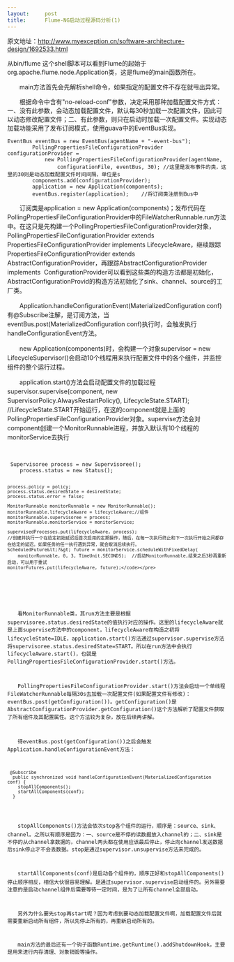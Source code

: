 ```yaml
---
layout:     post
title:      Flume-NG启动过程源码分析(1)
---
```

<div id="article_content" class="article_content clearfix csdn-tracking-statistics" data-pid="blog" data-mod="popu_307" data-dsm="post">
								            <link rel="stylesheet" href="https://csdnimg.cn/release/phoenix/template/css/ck_htmledit_views-f76675cdea.css">
						<div class="htmledit_views" id="content_views">
                
<p>原文地址：<a href="http://www.myexception.cn/software-architecture-design/1692533.html" rel="nofollow">http://www.myexception.cn/software-architecture-design/1692533.html</a><br></p>
<p>从bin/flume 这个shell脚本可以看到Flume的起始于org.apache.flume.node.Application类，这是flume的main函数所在。</p>
<p>　　main方法首先会先解析shell命令，如果指定的配置文件不存在就甩出异常。</p>
<p>　　根据命令中含有"no-reload-conf"参数，决定采用那种加载配置文件方式：一、没有此参数，会动态加载配置文件，默认每30秒加载一次配置文件，因此可以动态修改配置文件；二、有此参数，则只在启动时加载一次配置文件。实现动态加载功能采用了发布订阅模式，使用guava中的EventBus实现。</p>
<p></p><pre><code class="language-java">EventBus eventBus = new EventBus(agentName + "-event-bus");
        PollingPropertiesFileConfigurationProvider configurationProvider =
            new PollingPropertiesFileConfigurationProvider(agentName,
                configurationFile, eventBus, 30); //这里是发布事件的类，这里的30则是动态加载配置文件时间间隔，单位是s
        components.add(configurationProvider);
        application = new Application(components);
        eventBus.register(application);    //将订阅类注册到Bus中</code></pre>
<p>　　订阅类是<span style="list-style:none outside;line-height:1.5;">application </span>= <span style="list-style:none outside;line-height:1.5;">new</span><span style="list-style:none outside;line-height:1.5;"> Application(components)；发布代码在<span style="list-style:none outside;line-height:1.5;">PollingPropertiesFileConfigurationProvider</span>中的FileWatcherRunnable.run方法中。在这只是先构建一个<span style="list-style:none outside;line-height:1.5;"><span style="list-style:none outside;line-height:1.5;">PollingPropertiesFileConfigurationProvider</span></span>对象，PollingPropertiesFileConfigurationProvider
 extends  PropertiesFileConfigurationProvider implements LifecycleAware，继续跟踪PropertiesFileConfigurationProvider extends AbstractConfigurationProvider，再跟踪AbstractConfigurationProvider implements  ConfigurationProvider可以看到这些类的构造方法都是初始化，<span style="list-style:none outside;line-height:1.5;">AbstractConfigurationProvid的构造方法初始化了sink、channel、source的工厂类。</span></span></p>
<p><span style="list-style:none outside;line-height:1.5;">　　<span style="list-style:none outside;line-height:1.5;">Application</span>.handleConfigurationEvent(MaterializedConfiguration
 conf)有@Subscribe注解，是订阅方法，当eventBus.post<span style="list-style:none outside;line-height:1.5;"><span style="list-style:none outside;line-height:1.5;">(MaterializedConfiguration
 conf)</span></span>执行时，会触发执行<span style="list-style:none outside;line-height:1.5;"><span style="list-style:none outside;line-height:1.5;">handleConfigurationEvent</span></span>方法。</span></p>
<p><span style="list-style:none outside;line-height:1.5;">　　<span style="list-style:none outside;line-height:1.5;">new</span><span style="list-style:none outside;line-height:1.5;"> Application(components)</span>时，会构建一个对象supervisor
 = new LifecycleSupervisor()会启动10个线程用来执行配置文件中的各个组件，并监控组件的整个运行过程。</span></p>
<p><span style="list-style:none outside;line-height:1.5;">　　application.start()方法会启动配置文件的加载过程supervisor.supervise(component, new SupervisorPolicy.AlwaysRestartPolicy(), LifecycleState.START);
 //LifecycleState.START开始运行，在这的<span style="list-style:none outside;line-height:1.5;"><span style="list-style:none outside;line-height:1.5;">component</span></span>就是上面的<span style="list-style:none outside;line-height:1.5;"><span style="list-style:none outside;line-height:1.5;">PollingPropertiesFileConfigurationProvider</span></span>对象。<span style="list-style:none outside;line-height:1.5;"><span style="list-style:none outside;line-height:1.5;">supervise</span></span>方法会对<span style="list-style:none outside;line-height:1.5;"><span style="list-style:none outside;line-height:1.5;">component</span></span>创建一个<span style="list-style:none outside;line-height:1.5;">MonitorRunnable</span>进程，并放入默认有10个线程的<span style="list-style:none outside;line-height:1.5;">monitorService</span>去执行</span></p>
<p> </p><pre><code class="language-java"> Supervisoree process = new Supervisoree();
    process.status = new Status();

    process.policy = policy;
    process.status.desiredState = desiredState;
    process.status.error = false;

    MonitorRunnable monitorRunnable = new MonitorRunnable();
    monitorRunnable.lifecycleAware = lifecycleAware;//组件
    monitorRunnable.supervisoree = process;
    monitorRunnable.monitorService = monitorService;

    supervisedProcesses.put(lifecycleAware, process);
    //创建并执行一个在给定初始延迟后首次启用的定期操作，随后，在每一次执行终止和下一次执行开始之间都存在给定的延迟。如果任务的任一执行遇到异常，就会取消后续执行。
    ScheduledFuture&lt;?&gt; future = monitorService.scheduleWithFixedDelay(
        monitorRunnable, 0, 3, TimeUnit.SECONDS);  //启动MonitorRunnable,结束之后3秒再重新启动，可以用于重试
    monitorFutures.put(lifecycleAware, future);</code></pre>
<p> </p>
<p>　　看<span style="list-style:none outside;line-height:1.5;">MonitorRunnable</span>类，其run方法主要是根据supervisoree.status.desiredState的值执行对应的操作。这里的lifecycleAware就是上面<span style="list-style:none outside;line-height:1.5;">supervise方法中的<span style="list-style:none outside;line-height:1.5;"><span style="list-style:none outside;line-height:1.5;">component</span></span>，</span>lifecycleAware在构造之初将lifecycleState=IDLE，<span style="list-style:none outside;line-height:1.5;">application.start()方法通过supervisor.supervise方法将supervisoree.status.desiredState=START。所以在run方法中会执行lifecycleAware.start()，也就是<span style="list-style:none outside;line-height:1.5;"><span style="list-style:none outside;line-height:1.5;">PollingPropertiesFileConfigurationProvider</span></span>.start()方法。</span></p>
<p><span style="list-style:none outside;line-height:1.5;">　　<span style="list-style:none outside;line-height:1.5;"><span style="list-style:none outside;line-height:1.5;"><span style="list-style:none outside;line-height:1.5;"><span style="list-style:none outside;line-height:1.5;">PollingPropertiesFileConfigurationProvider</span></span></span></span>.start()方法会启动一个单线程FileWatcherRunnable每隔30s去加载一次配置文件(如果配置文件有修改)：eventBus.post(getConfiguration())。<span style="list-style:none outside;line-height:1.5;"><span style="list-style:none outside;line-height:1.5;">getConfiguration()</span></span>是AbstractConfigurationProvider.<span style="list-style:none outside;line-height:1.5;"><span style="list-style:none outside;line-height:1.5;">getConfiguration()</span></span>这个方法解析了配置文件获取了所有组件及其配置属性。这个方法较为复杂，放在后续再讲解。</span></p>
<p><span style="list-style:none outside;line-height:1.5;">　　待<span style="list-style:none outside;line-height:1.5;"><span style="list-style:none outside;line-height:1.5;">eventBus.post(getConfiguration())</span></span>之后会触发<span style="list-style:none outside;line-height:1.5;"><span style="list-style:none outside;line-height:1.5;"><span style="list-style:none outside;line-height:1.5;">Application</span></span></span>.handleConfigurationEvent方法：</span></p>
<p><span style="list-style:none outside;line-height:1.5;"></span></p><pre><code class="language-java"> @Subscribe
  public synchronized void handleConfigurationEvent(MaterializedConfiguration conf) {
    stopAllComponents();
    startAllComponents(conf);
  }</code></pre>
<br><p>　　<span style="list-style:none outside;line-height:1.5;">stopAllComponents()</span>方法会依次stop各个组件的运行，顺序是：source、sink、channel。之所以有顺序是因为：一、source是不停的读数据放入channel的；二、sink是不停的从channel拿数据的，channel两头都在使用应该最后停止，停止向channel发送数据后sink停止才不会丢数据。stop是通过supervisor.unsupervise方法来完成的。</p>
<p>　　<span style="list-style:none outside;line-height:1.5;">startAllComponents(conf)</span>是启动各个组件的，顺序正好和<span style="list-style:none outside;line-height:1.5;">stopAllComponents()</span>停止顺序相反，相信大伙很容易理解。是通过supervisor.supervise启动组件的。另外需要注意的是启动channel组件后需要等待一定时间，是为了让所有channel全部启动。</p>
<p>　　另外为什么要先stop再start呢？因为考虑到要动态加载配置文件啊，加载配置文件后就需要重新启动所有组件，所以先停止所有的，再重新启动所有的。</p>
<p>　　main方法的最后还有一个钩子函数Runtime.getRuntime().addShutdownHook，主要是用来进行内存清理、对象销毁等操作。</p>
            </div>
                </div>